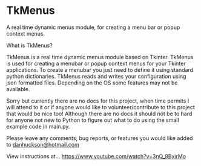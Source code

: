 # TkMenus
A real time dynamic menus module, for creating a menu bar or popup context menus.

What is TkMenus?

TkMenus is a real time dynamic menus module based on Tkinter. TkMenus is used for creating a menubar or popup context menus for your Tkinter applications. To create a menubar you just need to define it using standard python dictionaries. TkMenus reads and writes your configuration using json formatted files. Depending on the OS some features may not be available.

Sorry but currently there are no docs for this project, when time permits I will attend to it or if anyone would like to volunteer/contribute to this project that would be nice too! Although there are no docs it should not be to hard for anyone not new to Python to figure out what to do using the small example code in main.py.

Please leave any comments, bug reports, or features you would like added to danhuckson@hotmail.com

View instructions at... https://www.youtube.com/watch?v=3nQ_8BxirMo
